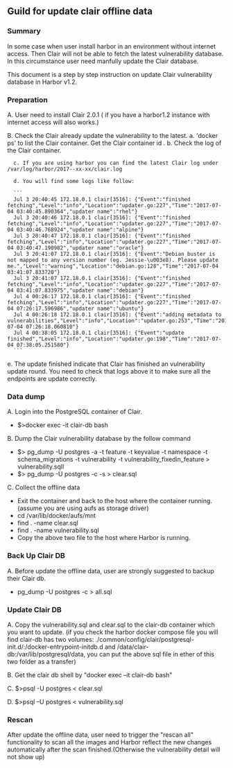 ## Guild for update clair offline data
### Summary

In some case when user install harbor in an environment without internet access. Then Clair will not be able to fetch the latest vulnerability database. In this circumstance user need manfully update the Clair database.

This document is a step by step instruction on update Clair vulnerability database in Harbor v1.2.

### Preparation

A. User need to install Clair 2.0.1 ( if you have a harbor1.2 instance with internet access will also works.)

B. Check the Clair already update the vulnerability to the latest.
  a. 'docker ps' to list the Clair container. Get the Clair container id .
    b. Check the log of the Clair container.

      c. If you are using harbor you can find the latest Clair log under /var/log/harbor/2017--xx-xx/clair.log

      d. You will find some logs like follow:

      ```
      Jul 3 20:40:45 172.18.0.1 clair[3516]: {"Event":"finished fetching","Level":"info","Location":"updater.go:227","Time":"2017-07-04 03:40:45.890364","updater name":"rhel"}
      Jul 3 20:40:46 172.18.0.1 clair[3516]: {"Event":"finished fetching","Level":"info","Location":"updater.go:227","Time":"2017-07-04 03:40:46.768924","updater name":"alpine"}
      Jul 3 20:40:47 172.18.0.1 clair[3516]: {"Event":"finished fetching","Level":"info","Location":"updater.go:227","Time":"2017-07-04 03:40:47.190982","updater name":"oracle"}
      Jul 3 20:41:07 172.18.0.1 clair[3516]: {"Event":"Debian buster is not mapped to any version number (eg. Jessie-\u003e8). Please update me.","Level":"warning","Location":"debian.go:128","Time":"2017-07-04 03:41:07.833720"}
      Jul 3 20:41:07 172.18.0.1 clair[3516]: {"Event":"finished fetching","Level":"info","Location":"updater.go:227","Time":"2017-07-04 03:41:07.833975","updater name":"debian"}
      Jul 4 00:26:17 172.18.0.1 clair[3516]: {"Event":"finished fetching","Level":"info","Location":"updater.go:227","Time":"2017-07-04 07:26:17.596986","updater name":"ubuntu"}
      Jul 4 00:26:18 172.18.0.1 clair[3516]: {"Event":"adding metadata to vulnerabilities","Level":"info","Location":"updater.go:253","Time":"2017-07-04 07:26:18.060810"}
      Jul 4 00:38:05 172.18.0.1 clair[3516]: {"Event":"update finished","Level":"info","Location":"updater.go:198","Time":"2017-07-04 07:38:05.251580"}
      ```

e. The update finished indicate that Clair has finished an vulnerability update round. You need to check that logs above it to make sure all the endpoints are update correctly.

### Data dump

A. Login into the PostgreSQL container of Clair.
* $>docker exec -it clair-db bash

B. Dump the Clair vulnerability database by the follow command
* $> pg_dump -U postgres -a -t feature -t keyvalue -t namespace -t schema_migrations -t vulnerability -t vulnerability_fixedin_feature > vulnerability.sqll
* $> pg_dump -U postgres -c -s > clear.sql

C. Collect the offline data
* Exit the container and back to the host where the container running. (assume you are using aufs as storage driver)
* cd /var/lib/docker/aufs/mnt
* find . -name clear.sql
* find . -name vulnerability.sql
* Copy the above two file to the host where Harbor is running.

### Back Up Clair DB
A. Before update the offline data, user are strongly suggested to backup their Clair db.
* pg_dump -U postgres -c > all.sql

### Update Clair DB
A. Copy the vulnerability.sql and clear.sql to the clair-db container which you want to update.
(if you check the harbor docker compose file you will find clair-db has two volumes: ./common/config/clair/postgresql-init.d/:/docker-entrypoint-initdb.d and /data/clair-db:/var/lib/postgresql/data, you can put the above sql file in ether of this two folder as a transfer)

B. Get the clair db shell by "docker exec –it clair-db bash"

C. $>psql -U postgres < clear.sql

D. $>psql –U postgres < vulnerability.sql

### Rescan
After update the offline data, user need to trigger the "rescan all" functionality to scan all the images and Harbor reflect the new changes automatically after the scan finished.(Otherwise the vulnerability detail will not show up) 
